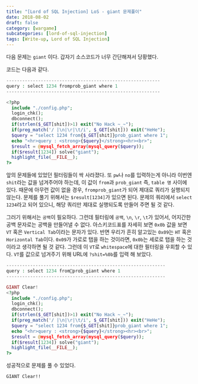 ```yaml
---
title: "[Lord of SQL Injection] LoS - giant 문제풀이"
date: 2018-08-02
draft: false
category: [wargame]
subcategories: [lord-of-sql-injection]
tags: [Write-up, Lord of SQL Injection]
---
```


다음 문제는 `giant` 이다.
갑자기 소스코드가 너무 간단해져서 당황했다.  

<!--more-->

코드는 다음과 같다.  

```php
----------------------------------------------------------
query : select 1234 fromprob_giant where 1
----------------------------------------------------------

<?php 
  include "./config.php"; 
  login_chk(); 
  dbconnect(); 
  if(strlen($_GET[shit])>1) exit("No Hack ~_~"); 
  if(preg_match('/ |\n|\r|\t/i', $_GET[shit])) exit("HeHe"); 
  $query = "select 1234 from{$_GET[shit]}prob_giant where 1"; 
  echo "<hr>query : <strong>{$query}</strong><hr><br>"; 
  $result = @mysql_fetch_array(mysql_query($query)); 
  if($result[1234]) solve("giant"); 
  highlight_file(__FILE__); 
?>
```

앞의 문제들에 있었던 필터링들이 싹 사라졌다.
또 `pw`나 `no`를 입력하는게 아니라 이번엔 `shit`라는 값을 넘겨주어야 하는데, 이 값이 `from`과 `prob_giant` 즉, `table 명` 사이에 있다.
때문에 아무런 값이 없을 경우, `fromprob_giant`가 되어 제대로 쿼리가 실행되지 않는다.
문제를 풀기 위해서는 `$result[1234]`가 있으면 된다.
문제의 쿼리에서 `select 1234`라고 되어 있으니, 해당 쿼리만 제대로 실행되도록 만들어 주면 될 것 같다.

그러기 위해서는 `공백`이 필요하다.
그런데 필터링에 `공백`, `\n`, `\r`, `\t`가 있어서, 어지간한 공백 문자로는 공백을 만들어낼 수 없다.
아스키코드표를 자세히 보면 `0x0b` 값을 보면 `VT` 혹은 `Vertical Tab`이라는 문자가 있다.
반면 우리가 흔히 알고있는 `0x09`는 `HT` 혹은 `Horizontal Tab`이다.
`0x09`가 가로로 탭을 하는 것이라면, `0x0b`는 세로로 탭을 하는 것이라고 생각하면 될 것 같다.
그런데 이 `VT`로 `whitespace`에 대한 필터링을 우회할 수 있다.
`VT`를 값으로 넘겨주기 위해 URL에 `?shit=%0b`를 입력 해 보았다.  

```php
------------------------------------------------------------
query : select 1234 fromprob_giant where 1
------------------------------------------------------------

GIANT Clear!
<?php 
  include "./config.php"; 
  login_chk(); 
  dbconnect(); 
  if(strlen($_GET[shit])>1) exit("No Hack ~_~"); 
  if(preg_match('/ |\n|\r|\t/i', $_GET[shit])) exit("HeHe"); 
  $query = "select 1234 from{$_GET[shit]}prob_giant where 1"; 
  echo "<hr>query : <strong>{$query}</strong><hr><br>"; 
  $result = @mysql_fetch_array(mysql_query($query)); 
  if($result[1234]) solve("giant"); 
  highlight_file(__FILE__); 
?>
```

성공적으로 문제를 풀 수 있었다.  

```plain
GIANT Clear!!
```